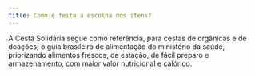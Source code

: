 ```yaml
---
title: Como é feita a escolha dos itens?
---
```

A Cesta Solidária segue como referência, para cestas de orgânicas e de doações, o guia brasileiro de alimentação do ministério da saúde, priorizando alimentos frescos, da estação, de fácil preparo e armazenamento, com maior valor nutricional e calórico.
